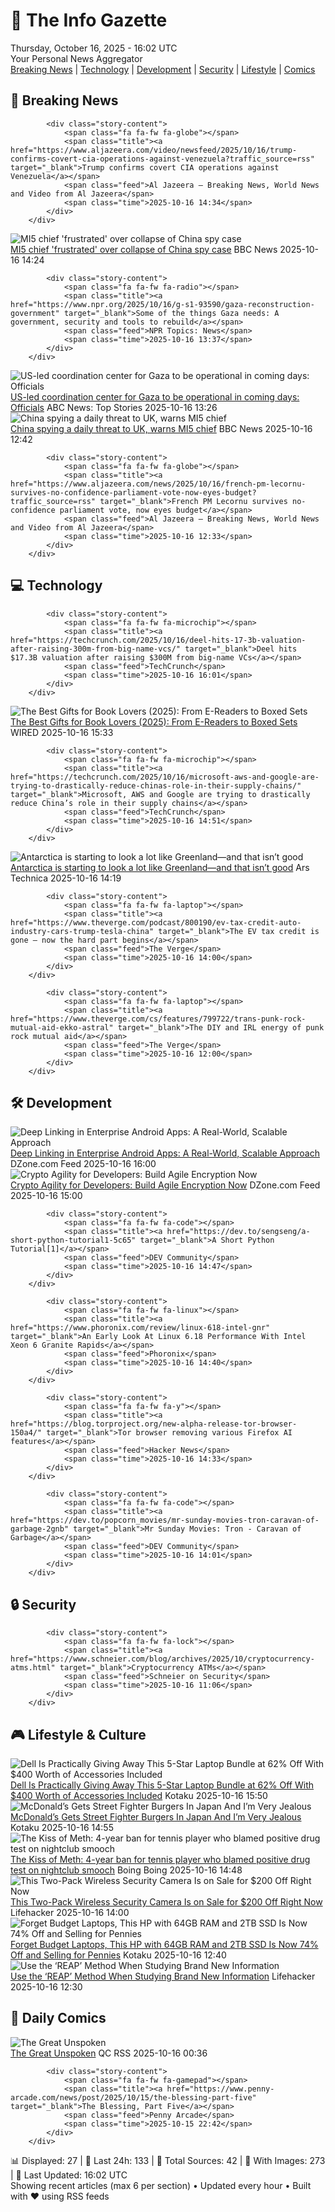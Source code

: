 <!-- Processing 54 RSS feeds at 2025-10-16 16:02:09 UTC -->
<!-- Processing: XKCD -->
<!-- Processing: Saturday Morning Breakfast Cereal -->
<!-- Processing: Penny Arcade -->
<!-- Processing: Poorly Drawn Lines -->
<!-- Processing: Garfield -->
<!-- Processing: Cyanide & Happiness -->
<!-- Processing: Questionable Content -->
<!-- Processing: Girl Genius -->
<!-- Processing: NPR News -->
<!-- Processing: CBC News -->
<!-- Error processing https://rss.cbc.ca/lineup/topstories.xml: The read operation timed out -->
<!-- Processing: Reuters World News -->
<!-- Processing: NBC News Breaking -->
<!-- Processing: Guardian World News -->
<!-- Processing: TechCrunch -->
<!-- Processing: O'Reilly Radar -->
<!-- Processing: WIRED -->
<!-- Processing: Slashdot -->
<!-- Processing: StackOverflow Blog -->
<!-- Processing: It's FOSS -->
<!-- Processing: OMG! Ubuntu -->
<!-- Processing: GitHub Blog -->
<!-- Processing: GitLab Blog -->
<!-- Processing: InfoQ -->
<!-- Processing: DZone -->
<!-- Processing: Martin Fowler -->
<!-- Processing: Coding Horror -->
<!-- Processing: Lifehacker -->
<!-- Processing: Kotaku -->
<!-- Generated 5 new posts out of 28 feeds processed -->
<div class="newspaper-header">
    <h1 class="newspaper-title">📰 The Info Gazette</h1>
    <div class="newspaper-date">Thursday, October 16, 2025 - 16:02 UTC</div>
    <div class="newspaper-subtitle">Your Personal News Aggregator</div>
</div>

<div class="newspaper-nav">
    <a href="#breaking">Breaking News</a> |
    <a href="#tech">Technology</a> |
    <a href="#dev">Development</a> |
    <a href="#security">Security</a> |
    <a href="#lifestyle">Lifestyle</a> |
    <a href="#webcomics">Comics</a>
</div>

<div class="news-section breaking-news" id="breaking">
<h2 class="section-header">🚨 Breaking News</h2>
<div class="stories-container">
<div class="story">
            
            <div class="story-content">
                <span class="fa fa-fw fa-globe"></span>
                <span class="title"><a href="https://www.aljazeera.com/video/newsfeed/2025/10/16/trump-confirms-covert-cia-operations-against-venezuela?traffic_source=rss" target="_blank">Trump confirms covert CIA operations against Venezuela</a></span>
                <span class="feed">Al Jazeera – Breaking News, World News and Video from Al Jazeera</span>
                <span class="time">2025-10-16 14:34</span>
            </div>
        </div>
<div class="story">
            <img src="https://ichef.bbci.co.uk/ace/standard/240/cpsprodpb/23d5/live/72375070-aa62-11f0-aa13-0b0479f6f42a.jpg" alt="MI5 chief &#x27;frustrated&#x27; over collapse of China spy case" class="story-image" loading="lazy" onerror="this.style.display='none'">
            <div class="story-content">
                <span class="fa fa-fw fa-flag"></span>
                <span class="title"><a href="https://www.bbc.com/news/articles/c0ex172rxwzo?at_medium=RSS&at_campaign=rss" target="_blank">MI5 chief &#x27;frustrated&#x27; over collapse of China spy case</a></span>
                <span class="feed">BBC News</span>
                <span class="time">2025-10-16 14:24</span>
            </div>
        </div>
<div class="story">
            
            <div class="story-content">
                <span class="fa fa-fw fa-radio"></span>
                <span class="title"><a href="https://www.npr.org/2025/10/16/g-s1-93590/gaza-reconstruction-government" target="_blank">Some of the things Gaza needs: A government, security and tools to rebuild</a></span>
                <span class="feed">NPR Topics: News</span>
                <span class="time">2025-10-16 13:37</span>
            </div>
        </div>
<div class="story">
            <img src="https://s.abcnews.com/images/International/israel-gaza-1-ap-gmh-251016_1760619018597_hpMain_4x3t_384.jpg" alt="US-led coordination center for Gaza to be operational in coming days: Officials" class="story-image" loading="lazy" onerror="this.style.display='none'">
            <div class="story-content">
                <span class="fa fa-fw fa-tv"></span>
                <span class="title"><a href="https://abcnews.go.com/Politics/us-led-coordination-center-overseeing-gaza-rebuilding-operational/story?id=126577064" target="_blank">US-led coordination center for Gaza to be operational in coming days: Officials</a></span>
                <span class="feed">ABC News: Top Stories</span>
                <span class="time">2025-10-16 13:26</span>
            </div>
        </div>
<div class="story">
            <img src="https://ichef.bbci.co.uk/ace/standard/240/cpsprodpb/23d5/live/72375070-aa62-11f0-aa13-0b0479f6f42a.jpg" alt="China spying a daily threat to UK, warns MI5 chief" class="story-image" loading="lazy" onerror="this.style.display='none'">
            <div class="story-content">
                <span class="fa fa-fw fa-flag"></span>
                <span class="title"><a href="https://www.bbc.com/news/articles/c0ex172rxwzo?at_medium=RSS&at_campaign=rss" target="_blank">China spying a daily threat to UK, warns MI5 chief</a></span>
                <span class="feed">BBC News</span>
                <span class="time">2025-10-16 12:42</span>
            </div>
        </div>
<div class="story">
            
            <div class="story-content">
                <span class="fa fa-fw fa-globe"></span>
                <span class="title"><a href="https://www.aljazeera.com/news/2025/10/16/french-pm-lecornu-survives-no-confidence-parliament-vote-now-eyes-budget?traffic_source=rss" target="_blank">French PM Lecornu survives no-confidence parliament vote, now eyes budget</a></span>
                <span class="feed">Al Jazeera – Breaking News, World News and Video from Al Jazeera</span>
                <span class="time">2025-10-16 12:33</span>
            </div>
        </div>
</div>
</div>
<div class="news-section tech-news" id="tech">
<h2 class="section-header">💻 Technology</h2>
<div class="stories-container">
<div class="story">
            
            <div class="story-content">
                <span class="fa fa-fw fa-microchip"></span>
                <span class="title"><a href="https://techcrunch.com/2025/10/16/deel-hits-17-3b-valuation-after-raising-300m-from-big-name-vcs/" target="_blank">Deel hits $17.3B valuation after raising $300M from big-name VCs</a></span>
                <span class="feed">TechCrunch</span>
                <span class="time">2025-10-16 16:01</span>
            </div>
        </div>
<div class="story">
            <img src="https://media.wired.com/photos/68f066b93e4eaf53dcafe501/master/pass/The%20Best%20Gifts%20for%20Book%20Lovers.png" alt="The Best Gifts for Book Lovers (2025): From E-Readers to Boxed Sets" class="story-image" loading="lazy" onerror="this.style.display='none'">
            <div class="story-content">
                <span class="fa fa-fw fa-bolt"></span>
                <span class="title"><a href="https://www.wired.com/story/gifts-for-book-lovers/" target="_blank">The Best Gifts for Book Lovers (2025): From E-Readers to Boxed Sets</a></span>
                <span class="feed">WIRED</span>
                <span class="time">2025-10-16 15:33</span>
            </div>
        </div>
<div class="story">
            
            <div class="story-content">
                <span class="fa fa-fw fa-microchip"></span>
                <span class="title"><a href="https://techcrunch.com/2025/10/16/microsoft-aws-and-google-are-trying-to-drastically-reduce-chinas-role-in-their-supply-chains/" target="_blank">Microsoft, AWS and Google are trying to drastically reduce China’s role in their supply chains</a></span>
                <span class="feed">TechCrunch</span>
                <span class="time">2025-10-16 14:51</span>
            </div>
        </div>
<div class="story">
            <img src="https://cdn.arstechnica.net/wp-content/uploads/2025/10/shoesmith-500x500.jpg" alt="Antarctica is starting to look a lot like Greenland—and that isn’t good" class="story-image" loading="lazy" onerror="this.style.display='none'">
            <div class="story-content">
                <span class="fa fa-fw fa-cog"></span>
                <span class="title"><a href="https://arstechnica.com/science/2025/10/antarctica-is-starting-to-look-a-lot-like-greenland-and-that-isnt-good/" target="_blank">Antarctica is starting to look a lot like Greenland—and that isn’t good</a></span>
                <span class="feed">Ars Technica</span>
                <span class="time">2025-10-16 14:19</span>
            </div>
        </div>
<div class="story">
            
            <div class="story-content">
                <span class="fa fa-fw fa-laptop"></span>
                <span class="title"><a href="https://www.theverge.com/podcast/800190/ev-tax-credit-auto-industry-cars-trump-tesla-china" target="_blank">The EV tax credit is gone — now the hard part begins</a></span>
                <span class="feed">The Verge</span>
                <span class="time">2025-10-16 14:00</span>
            </div>
        </div>
<div class="story">
            
            <div class="story-content">
                <span class="fa fa-fw fa-laptop"></span>
                <span class="title"><a href="https://www.theverge.com/cs/features/799722/trans-punk-rock-mutual-aid-ekko-astral" target="_blank">The DIY and IRL energy of punk rock mutual aid</a></span>
                <span class="feed">The Verge</span>
                <span class="time">2025-10-16 12:00</span>
            </div>
        </div>
</div>
</div>
<div class="news-section dev-news" id="dev">
<h2 class="section-header">🛠️ Development</h2>
<div class="stories-container">
<div class="story">
            <img src="https://dz2cdn1.dzone.com/thumbnail?fid=18701242&w=600" alt="Deep Linking in Enterprise Android Apps: A Real-World, Scalable Approach" class="story-image" loading="lazy" onerror="this.style.display='none'">
            <div class="story-content">
                <span class="fa fa-fw fa-newspaper"></span>
                <span class="title"><a href="https://dzone.com/articles/deep-linking-in-enterprise-android-apps" target="_blank">Deep Linking in Enterprise Android Apps: A Real-World, Scalable Approach</a></span>
                <span class="feed">DZone.com Feed</span>
                <span class="time">2025-10-16 16:00</span>
            </div>
        </div>
<div class="story">
            <img src="https://dz2cdn1.dzone.com/thumbnail?fid=18701235&w=600" alt="Crypto Agility for Developers: Build Agile Encryption Now" class="story-image" loading="lazy" onerror="this.style.display='none'">
            <div class="story-content">
                <span class="fa fa-fw fa-newspaper"></span>
                <span class="title"><a href="https://dzone.com/articles/crypto-agility-for-developers" target="_blank">Crypto Agility for Developers: Build Agile Encryption Now</a></span>
                <span class="feed">DZone.com Feed</span>
                <span class="time">2025-10-16 15:00</span>
            </div>
        </div>
<div class="story">
            
            <div class="story-content">
                <span class="fa fa-fw fa-code"></span>
                <span class="title"><a href="https://dev.to/sengseng/a-short-python-tutorial1-5c65" target="_blank">A Short Python Tutorial[1]</a></span>
                <span class="feed">DEV Community</span>
                <span class="time">2025-10-16 14:47</span>
            </div>
        </div>
<div class="story">
            
            <div class="story-content">
                <span class="fa fa-fw fa-linux"></span>
                <span class="title"><a href="https://www.phoronix.com/review/linux-618-intel-gnr" target="_blank">An Early Look At Linux 6.18 Performance With Intel Xeon 6 Granite Rapids</a></span>
                <span class="feed">Phoronix</span>
                <span class="time">2025-10-16 14:40</span>
            </div>
        </div>
<div class="story">
            
            <div class="story-content">
                <span class="fa fa-fw fa-y"></span>
                <span class="title"><a href="https://blog.torproject.org/new-alpha-release-tor-browser-150a4/" target="_blank">Tor browser removing various Firefox AI features</a></span>
                <span class="feed">Hacker News</span>
                <span class="time">2025-10-16 14:33</span>
            </div>
        </div>
<div class="story">
            
            <div class="story-content">
                <span class="fa fa-fw fa-code"></span>
                <span class="title"><a href="https://dev.to/popcorn_movies/mr-sunday-movies-tron-caravan-of-garbage-2gnb" target="_blank">Mr Sunday Movies: Tron - Caravan of Garbage</a></span>
                <span class="feed">DEV Community</span>
                <span class="time">2025-10-16 14:01</span>
            </div>
        </div>
</div>
</div>
<div class="news-section security-news" id="security">
<h2 class="section-header">🔒 Security</h2>
<div class="stories-container">
<div class="story">
            
            <div class="story-content">
                <span class="fa fa-fw fa-lock"></span>
                <span class="title"><a href="https://www.schneier.com/blog/archives/2025/10/cryptocurrency-atms.html" target="_blank">Cryptocurrency ATMs</a></span>
                <span class="feed">Schneier on Security</span>
                <span class="time">2025-10-16 11:06</span>
            </div>
        </div>
</div>
</div>
<div class="news-section lifestyle-news" id="lifestyle">
<h2 class="section-header">🎮 Lifestyle & Culture</h2>
<div class="stories-container">
<div class="story">
            <img src="https://kotaku.com/app/uploads/2025/10/dell-laptop-1280x853.jpg" alt="Dell Is Practically Giving Away This 5-Star Laptop Bundle at 62% Off With $400 Worth of Accessories Included" class="story-image" loading="lazy" onerror="this.style.display='none'">
            <div class="story-content">
                <span class="fa fa-fw fa-gamepad"></span>
                <span class="title"><a href="https://kotaku.com/dell-is-practically-paying-you-to-buy-this-5-star-laptop-bundle-62-off-with-400-worth-of-accessories-included-2000635767" target="_blank">Dell Is Practically Giving Away This 5-Star Laptop Bundle at 62% Off With $400 Worth of Accessories Included</a></span>
                <span class="feed">Kotaku</span>
                <span class="time">2025-10-16 15:50</span>
            </div>
        </div>
<div class="story">
            <img src="https://kotaku.com/app/uploads/2025/10/Street-Fighter-Burger.jpg" alt="McDonald’s Gets Street Fighter Burgers In Japan And I’m Very Jealous" class="story-image" loading="lazy" onerror="this.style.display='none'">
            <div class="story-content">
                <span class="fa fa-fw fa-gamepad"></span>
                <span class="title"><a href="https://kotaku.com/mcdonalds-street-fighter-6-burgers-japan-2000636050" target="_blank">McDonald’s Gets Street Fighter Burgers In Japan And I’m Very Jealous</a></span>
                <span class="feed">Kotaku</span>
                <span class="time">2025-10-16 14:55</span>
            </div>
        </div>
<div class="story">
            <img src="https://i0.wp.com/boingboing.net/wp-content/uploads/2022/03/shutterstock_330257822-scaled.jpg?fit=2560%2C1707&amp;quality=60&amp;ssl=1" alt="The Kiss of Meth: 4-year ban for tennis player who blamed positive drug test on nightclub smooch" class="story-image" loading="lazy" onerror="this.style.display='none'">
            <div class="story-content">
                <span class="fa fa-fw fa-arrow-right"></span>
                <span class="title"><a href="https://boingboing.net/2025/10/16/the-kiss-of-meth-4-year-ban-for-tennis-player-who-blamed-positive-drug-test-on-nightclub-smooch.html" target="_blank">The Kiss of Meth: 4-year ban for tennis player who blamed positive drug test on nightclub smooch</a></span>
                <span class="feed">Boing Boing</span>
                <span class="time">2025-10-16 14:48</span>
            </div>
        </div>
<div class="story">
            <img src="https://lifehacker.com/imagery/articles/01K7NRKV7AAN2KDK9KCERA2XT1/hero-image.png" alt="This Two-Pack Wireless Security Camera Is on Sale for $200 Off Right Now" class="story-image" loading="lazy" onerror="this.style.display='none'">
            <div class="story-content">
                <span class="fa fa-fw fa-life-ring"></span>
                <span class="title"><a href="https://lifehacker.com/tech/arlo-pro-5s-2k-spotlight-camera-two-pack-sale?utm_medium=RSS" target="_blank">This Two-Pack Wireless Security Camera Is on Sale for $200 Off Right Now</a></span>
                <span class="feed">Lifehacker</span>
                <span class="time">2025-10-16 14:00</span>
            </div>
        </div>
<div class="story">
            <img src="https://kotaku.com/app/uploads/2025/10/hp-17-laptop-2tb-1280x853.jpg" alt="Forget Budget Laptops, This HP with 64GB RAM and 2TB SSD Is Now 74% Off and Selling for Pennies" class="story-image" loading="lazy" onerror="this.style.display='none'">
            <div class="story-content">
                <span class="fa fa-fw fa-gamepad"></span>
                <span class="title"><a href="https://kotaku.com/forget-budget-laptops-this-hp-with-64gb-ram-and-2tb-ssd-is-now-74-off-and-selling-for-pennies-2000635996" target="_blank">Forget Budget Laptops, This HP with 64GB RAM and 2TB SSD Is Now 74% Off and Selling for Pennies</a></span>
                <span class="feed">Kotaku</span>
                <span class="time">2025-10-16 12:40</span>
            </div>
        </div>
<div class="story">
            <img src="https://lifehacker.com/imagery/articles/01HF2HGGMS1MB2YBTSAHCJX6E8/hero-image.jpg" alt="Use the ‘REAP’ Method When Studying Brand New Information" class="story-image" loading="lazy" onerror="this.style.display='none'">
            <div class="story-content">
                <span class="fa fa-fw fa-life-ring"></span>
                <span class="title"><a href="https://lifehacker.com/use-reap-method-when-studying-new-material?utm_medium=RSS" target="_blank">Use the ‘REAP’ Method When Studying Brand New Information</a></span>
                <span class="feed">Lifehacker</span>
                <span class="time">2025-10-16 12:30</span>
            </div>
        </div>
</div>
</div>
<div class="news-section webcomics-section" id="webcomics">
<h2 class="section-header">🎨 Daily Comics</h2>
<div class="stories-container">
<div class="story">
            <img src="http://www.questionablecontent.net/comics/5680.png" alt="The Great Unspoken" class="story-image" loading="lazy" onerror="this.style.display='none'">
            <div class="story-content">
                <span class="fa fa-fw fa-music"></span>
                <span class="title"><a href="http://questionablecontent.net/view.php?comic=5680" target="_blank">The Great Unspoken</a></span>
                <span class="feed">QC RSS</span>
                <span class="time">2025-10-16 00:36</span>
            </div>
        </div>
<div class="story">
            
            <div class="story-content">
                <span class="fa fa-fw fa-gamepad"></span>
                <span class="title"><a href="https://www.penny-arcade.com/news/post/2025/10/15/the-blessing-part-five" target="_blank">The Blessing, Part Five</a></span>
                <span class="feed">Penny Arcade</span>
                <span class="time">2025-10-15 22:42</span>
            </div>
        </div>
</div>
</div>

<div class="newspaper-footer">
    <div class="stats">
        📊 Displayed: 27 | 📅 Last 24h: 133 | 📡 Total Sources: 42 | 📸 With Images: 273 |
        🔄 Last Updated: 16:02 UTC
    </div>
    <div class="footer-note">
        Showing recent articles (max 6 per section) • Updated every hour • Built with ❤️ using RSS feeds
    </div>
</div>
